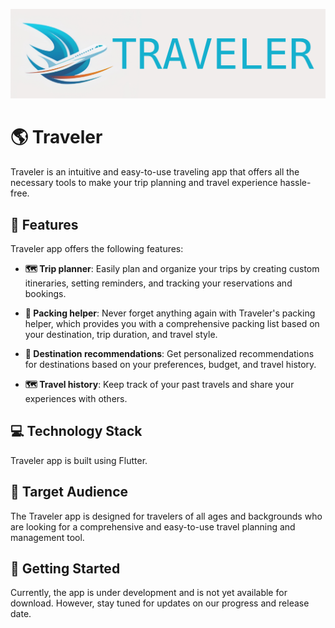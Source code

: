 ![image](https://github.com/traveler-company/.github/blob/main/images/traveler-baner.jpg?raw=true)
# 🌎 Traveler

Traveler is an intuitive and easy-to-use traveling app that offers all the necessary tools to make your trip planning and travel experience hassle-free.

## 🚀 Features

Traveler app offers the following features:

- **🗺️ Trip planner**: Easily plan and organize your trips by creating custom itineraries, setting reminders, and tracking your reservations and bookings.

- **🧳 Packing helper**: Never forget anything again with Traveler's packing helper, which provides you with a comprehensive packing list based on your destination, trip duration, and travel style.

- **🌴 Destination recommendations**: Get personalized recommendations for destinations based on your preferences, budget, and travel history.

- **🗺️ Travel history**: Keep track of your past travels and share your experiences with others.

## 💻 Technology Stack

Traveler app is built using Flutter.

## 🎯 Target Audience

The Traveler app is designed for travelers of all ages and backgrounds who are looking for a comprehensive and easy-to-use travel planning and management tool.

## 🚀 Getting Started

Currently, the app is under development and is not yet available for download. However, stay tuned for updates on our progress and release date.

